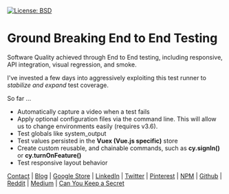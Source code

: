 [![License: BSD](https://badgen.net/badge/license/BSD/orange)](https://opensource.org/licenses/BSD-3-Clause)

# Ground Breaking End to End Testing

Software Quality achieved through End to End testing, including responsive, API integration, visual regression, and smoke.

I've invested a few days into aggressively exploiting this test runner to *stabilize and expand* test coverage.

So far ...
* Automatically capture a video when a test fails
* Apply optional configuration files via the command line. This will allow us to change environments easily (requires v3.6).
* Test globals like system_output
* Test values persisted in the **Vuex (Vue.js specific)** store
* Create custom reusable, and chainable commands, such as **cy.signIn()** or **cy.turnOnFeature()**
* Test responsive layout behavior

[Contact](https://www.arcanus55.com/) | 
[Blog](https://www.theScottKrause.com/WebAssembly) |
[Google Store](https://chrome.google.com/webstore/detail/arcanus-55-on-screen-virt/mihhlebmndngilcmhkcedaldhpmcapic) | 
[LinkedIn](https://www.linkedin.com/company/arcanus-55/) | 
[Twitter](https://twitter.com/arcanus_55) | 
[Pinterest](https://www.pinterest.com/arcanus55/) | 
[NPM](https://www.npmjs.com/~arcanus55) | 
[Github](https://github.com/arcanus55) | 
[Reddit](https://www.reddit.com/user/arcanus55) | 
[Medium](https://medium.com/@arcanus55) |
[Can You Keep a Secret](https://www.google.com/search?q=Arcanus+55,+Inc.&ludocid=15843695733536445910#lkt=LocalPoiPosts&lpstate=pid:3643560408532939697&trex=m_t:lcl_akp,rc_f:nav,rc_ludocids:15843695733536445910)
